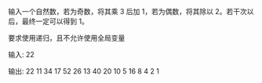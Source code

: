 输入一个自然数，若为奇数，将其乘 3 后加 1，若为偶数，将其除以 2。若干次以后，最终一定可以得到 1。

要求使用递归，且不允许使用全局变量

输入:
22

输出:
22 11 34 17 52 26 13 40 20 10 5 16 8 4 2 1

